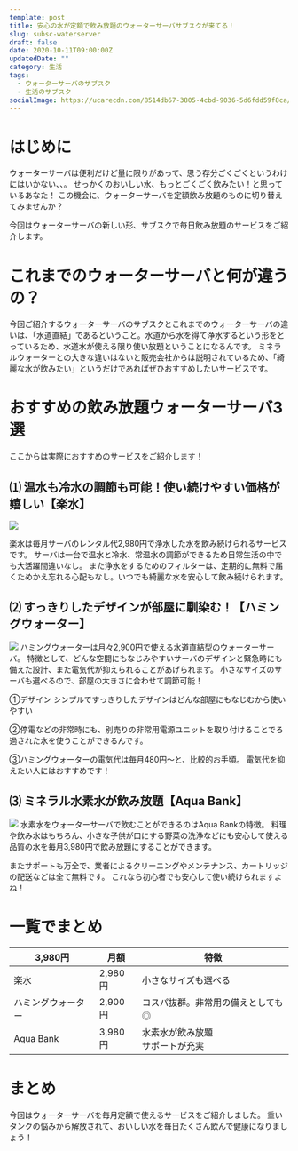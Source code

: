 ```yaml
---
template: post
title: 安心の水が定額で飲み放題のウォーターサーバサブスクが来てる！
slug: subsc-waterserver
draft: false
date: 2020-10-11T09:00:00Z
updatedDate: ""
category: 生活
tags:
  - ウォーターサーバのサブスク
  - 生活のサブスク
socialImage: https://ucarecdn.com/8514db67-3805-4cbd-9036-5d6fdd59f8ca/
---
```


# はじめに

ウォーターサーバは便利だけど量に限りがあって、思う存分ごくごくというわけにはいかない、、。
せっかくのおいしい水、もっとごくごく飲みたい！と思っているあなた！
この機会に、ウォーターサーバを定額飲み放題のものに切り替えてみませんか？

今回はウォーターサーバの新しい形、サブスクで毎日飲み放題のサービスをご紹介します。

# これまでのウォーターサーバと何が違うの？

今回ご紹介するウォーターサーバのサブスクとこれまでのウォーターサーバの違いは、「水道直結」であるということ。水道から水を得て浄水するという形をとっているため、水道水が使える限り使い放題ということになるんです。
ミネラルウォーターとの大きな違いはないと販売会社からは説明されているため、「綺麗な水が飲みたい」というだけであればぜひおすすめしたいサービスです。

# おすすめの飲み放題ウォーターサーバ3選

ここからは実際におすすめのサービスをご紹介します！

## ⑴ 温水も冷水の調節も可能！使い続けやすい価格が嬉しい【楽水】

![](https://ucarecdn.com/1aa2f748-8af0-4fc7-8fcc-f80fda52e2d0/)

楽水は毎月サーバのレンタル代2,980円で浄水した水を飲み続けられるサービスです。
サーバは一台で温水と冷水、常温水の調節ができるため日常生活の中でも大活躍間違いなし。
また浄水をするためのフィルターは、定期的に無料で届くためかえ忘れる心配もなし。いつでも綺麗な水を安心して飲み続けられます。

## ⑵ すっきりしたデザインが部屋に馴染む！【ハミングウォーター】
![](https://ucarecdn.com/20591d4a-c65f-4a34-a735-ea081947dedf/)
ハミングウォーターは月々2,900円で使える水道直結型のウォーターサーバ。
特徴として、どんな空間にもなじみやすいサーバのデザインと緊急時にも備えた設計、また電気代が抑えられることがあげられます。
小さなサイズのサーバも選べるので、部屋の大きさに合わせて調節可能！

①デザイン
シンプルですっきりしたデザインはどんな部屋にもなじむから使いやすい

②停電などの非常時にも、別売りの非常用電源ユニットを取り付けることでろ過された水を使うことができるんです。

③ハミングウォーターの電気代は毎月480円～と、比較的お手頃。
電気代を抑えたい人にはおすすめです！

## ⑶ ミネラル水素水が飲み放題【Aqua Bank】
![](https://ucarecdn.com/8140f21d-b1d3-482d-808c-2ec62a89204b/)
水素水をウォーターサーバで飲むことができるのはAqua Bankの特徴。
料理や飲み水はもちろん、小さな子供が口にする野菜の洗浄などにも安心して使える品質の水を毎月3,980円で飲み放題にすることができます。

またサポートも万全で、業者によるクリーニングやメンテナンス、カートリッジの配送などは全て無料です。
これなら初心者でも安心して使い続けられますよね！

# 一覧でまとめ
| 3,980円 | 月額 | 特徴 |
| --- | --- | --- |
| 楽水 | 2,980円 | 小さなサイズも選べる |
| ハミングウォーター | 2,900円 | コスパ抜群。非常用の備えとしても◎ |
| Aqua Bank | 3,980円 | 水素水が飲み放題<br>サポートが充実 |


# まとめ
今回はウォーターサーバを毎月定額で使えるサービスをご紹介しました。
重いタンクの悩みから解放されて、おいしい水を毎日たくさん飲んで健康になりましょう！


